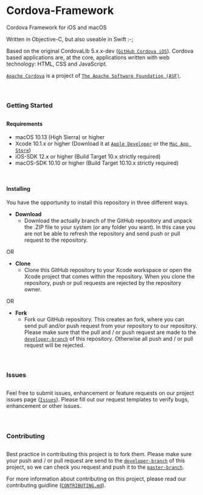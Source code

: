 # Cordova-Framework
Cordova Framework for iOS and macOS

Written in Objective-C, but also useable in Swift :-;


Based on the original CordovaLib 5.x.x-dev (<a href="https://github.com/apache/cordova-ios" target="_blank">`GitHub Cordova iOS`</a>). Cordova based applications are, at the core, applications written with web technology: HTML, CSS and JavaScript.

<a href="https://cordova.apache.org/" target="_blank">`Apache Cordova`</a> is a project of <a href="https://apache.org/" target="_blank">`The Apache Software Foundation (ASF)`</a>.

<br />

##
### Getting Started
##


#### Requirements
* macOS 10.13 (High Sierra) or higher
* Xcode 10.1.x or higher (Download it at <a href="https://developer.apple.com/downloads" title="Xcode Download" target="_blank">`Apple Developer`</a> or the <a href="https://itunes.apple.com/app/xcode/id497799835?mt=12" title="Download Xcode from the AppStore" target="_blank">`Mac App Store`</a>)
* iOS-SDK 12.x or higher (Build Target 10.x strictly required)
* macOS-SDK 10.10 or higher (Build Target 10.10.x strictly required)

<br />

#### Installing
You have the opportunity to install this repository in three different ways.

- __Download__
  - Download the actually branch of the GitHub repository and unpack the .ZIP file to your system (or any folder you want). In this case you are not be able to refresh the repository and send push or pull request to the repository.

OR

- __Clone__
  - Clone this GitHub repository to your Xcode workspace or open the Xcode project that comes within the repository. When you clone the repository, push or pull requests are rejected by the repository owner.

OR

- __Fork__
  - Fork our GitHub repository. This creates an fork, where you can send pull and/or push request from your repository to our repository. Please make sure that the pull and / or push request are made to the <a href="https://github.com/nb-systems/Cordova-Framework/tree/developer" title="developer-branch">`developer-branch`</a> of this repository. Otherwise all push and / or pull request will be rejected.

<br />

##
### Issues
##
Feel free to submit issues, enhancement or feature requests on our project issues page (<a href="https://github.com/nb-systems/Cordova-Framework/issues" title="Issues">`Issues`</a>). Please fill out our request templates to verify bugs, enhancement or other issues.

<br />

##
### Contributing
##
Best practice in contributing this project is to fork them. Please make sure your push and / or pull request are send to the <a href="https://github.com/nb-systems/Cordova-Framework/tree/developer" title="developer-branch">`developer-branch`</a> of this project, so we can check you request and push it to the <a href="https://github.com/nb-systems/Cordova-Framework/tree/master" title="master-branch">`master-branch`</a>.

For more information about contributing on this project, please read our contributing guidline (<a href="CONTRIBUTING.md" title="Contributing">`CONTRIBUTING.md`</a>).
